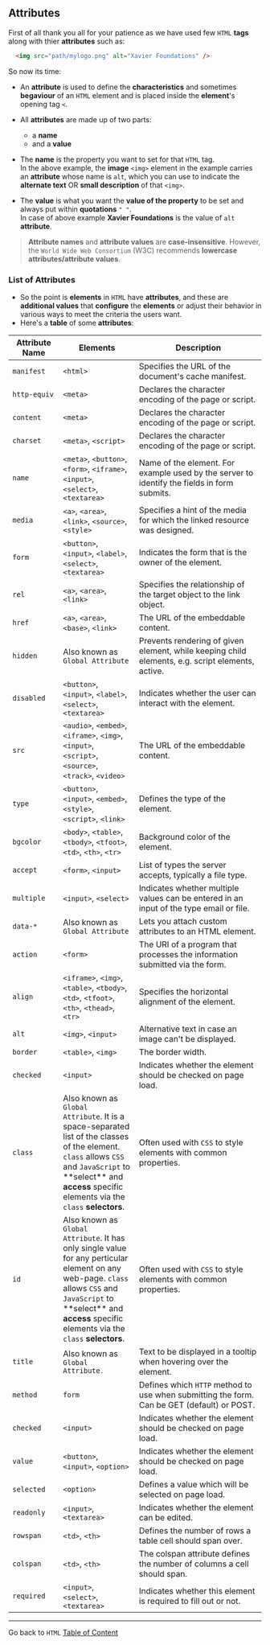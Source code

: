 ## Attributes

First of all thank you all for your patience as we have used few `HTML` **tags** along with thier **attributes** such as:

```html
  <img src="path/mylogo.png" alt="Xavier Foundations" />
```

So now its time: 

- An **attribute** is used to define the **characteristics** and sometimes **begaviour** of an `HTML` element and is placed inside the **element**'s opening tag `<`. 
- All **attributes** are made up of two parts:
	- a **name**
	- and a **value**

- The **name** is the property you want to set for that `HTML` tag. <br />In the above example, the **image** `<img>` element in the example carries an **attribute** whose name is `alt`, which you can use to indicate the **alternate text** OR **small description** of that `<img>`.

- The **value** is what you want the **value of the property** to be set and always put within **quotations** `" "`. <br />In case of above example **Xavier Foundations** is the value of `alt` **attribute**.

> **Attribute names** and **attribute values** are **case-insensitive**. 
> However, the `World Wide Web Consortium` (W3C) recommends **lowercase attributes/attribute values**.


### List of Attributes

- So the point is **elements** in `HTML` have **attributes**, and these are **additional values** that **configure** the **elements** or adjust their behavior in various ways to meet the criteria the users want.
- Here's a **table** of some **attributes**:



<table>
   <thead>
	 <tr>
		<th width="20%">Attribute Name</th>
		<th width="30%">Elements</th>
		<th width="50%">Description</th>
	 </tr>
   </thead>
   <tbody>
	 <tr>
		<td><code>manifest</code></td>
		<td><code>&lt;html&gt;</code></td>
		<td>Specifies the URL of the document's cache manifest.</td>
	 </tr>
	 <tr>
		<td><code>http-equiv</code></td>
		<td><code>&lt;meta&gt;</code></td>
		<td>Declares the character encoding of the page or script.</td>
	 </tr>
	 <tr>
		<td><code>content</code></td>
		<td><code>&lt;meta&gt;</code></td>
		<td>Declares the character encoding of the page or script.</td>
	 </tr>
	 <tr>
		<td><code>charset</code></td>
		<td><code>&lt;meta&gt;</code>, <code>&lt;script&gt;</code></td>
		<td>Declares the character encoding of the page or script.</td>
	 </tr>
	 <tr>
		<td><code>name</code></td>
		<td><code>&lt;meta&gt;</code>, <code>&lt;button&gt;</code>, <code>&lt;form&gt;</code>, <code>&lt;iframe&gt;</code>, <code>&lt;input&gt;</code>, <code>&lt;select&gt;</code>, <code>&lt;textarea&gt;</code></td>
		<td>Name of the element. For example used by the server to identify the fields in form submits.</td>
	 </tr>
	 <tr>
		<td><code>media</code></td>
		<td><code>&lt;a&gt;</code>, <code>&lt;area&gt;</code>, <code>&lt;link&gt;</code>, <code>&lt;source&gt;</code>, <code>&lt;style&gt;</code></td>
		<td>Specifies a hint of the media for which the linked resource was designed.</td>
	 </tr>
	 <tr>
		<td><code>form</code></td>
		<td><code>&lt;button&gt;</code>, <code>&lt;input&gt;</code>, <code>&lt;label&gt;</code>, <code>&lt;select&gt;</code>, <code>&lt;textarea&gt;</code></td>
		<td>Indicates the form that is the owner of the element.</td>
	 </tr>
	 <tr>
		<td><code>rel</code></td>
		<td><code>&lt;a&gt;</code>, <code>&lt;area&gt;</code></a>, <code>&lt;link&gt;</code></td>
		<td>Specifies the relationship of the target object to the link object.</td>
	 </tr>
	  <tr>
		<td><code>href</code></td>
		<td><code>&lt;a&gt;</code>, <code>&lt;area&gt;</code></a>, <code>&lt;base&gt;</code>, <code>&lt;link&gt;</code></td>
		<td>The URL of the embeddable content.</td>
	 </tr>
	  <tr>
		<td><code>hidden</code></td>
		<td>Also known as <code>Global Attribute</code></td>
		<td>Prevents rendering of given element, while keeping child elements, e.g. script elements, active.</td>
	 </tr>
	 <tr>
		<td><code>disabled</code></td>
		<td><code>&lt;button&gt;</code>, <code>&lt;input&gt;</code>, <code>&lt;label&gt;</code>, <code>&lt;select&gt;</code>, <code>&lt;textarea&gt;</code></td>
		<td>Indicates whether the user can interact with the element.</td>
	 </tr>
	  <tr>
		<td><code>src</code></td>
		<td><code>&lt;audio&gt;</code>, <code>&lt;embed&gt;</code></a>, <code>&lt;iframe&gt;</code>, <code>&lt;img&gt;</code>, <code>&lt;input&gt;</code>, <code>&lt;script&gt;</code>, <code>&lt;source&gt;</code>, <code>&lt;track&gt;</code>, <code>&lt;video&gt;</code></td>
		<td>The URL of the embeddable content.</td>
	 </tr>
	 <tr>
		<td><code>type</code></td>
		<td><code>&lt;button&gt;</code>, <code>&lt;input&gt;</code></a>, <code>&lt;embed&gt;</code>, <code>&lt;style&gt;</code>, <code>&lt;script&gt;</code>, <code>&lt;link&gt;</code></td>
		<td>Defines the type of the element.</td>
	 </tr>
	  <tr>
		<td><code>bgcolor</code></td>
		<td><code>&lt;body&gt;</code>, <code>&lt;table&gt;</code>, <code>&lt;tbody&gt;</code>, <code>&lt;tfoot&gt;</code>, <code>&lt;td&gt;</code>, <code>&lt;th&gt;</code>, <code>&lt;tr&gt;</code></td>
		<td>Background color of the element.</td>
	 </tr>
	  <tr>
		<td><code>accept</code></td>
		<td><code>&lt;form&gt;</code>, <code>&lt;input&gt;</code></td>
		<td>List of types the server accepts, typically a file type.</td>
	 </tr>
	 <tr>
		<td><code>multiple</code></td>
		<td><code>&lt;input&gt;</code>, <code>&lt;select&gt;</code></td>
		<td>Indicates whether multiple values can be entered in an input of the type email or file.</td>
	 </tr>
	 <tr>
		<td><code>data-*</code></td>
		<td>Also known as <code>Global Attribute</code></td>
		<td>Lets you attach custom attributes to an HTML element.</td>
	 </tr>
	 <tr>
		<td><code>action</code></td>
		<td><code>&lt;form&gt;</code></td>
		<td>The URI of a program that processes the information submitted via the form.</td>
	 </tr>
	 <tr>
		<td><code>align</code></td>
		<td><code>&lt;iframe&gt;</code>, <code>&lt;img&gt;</code>, <code>&lt;table&gt;</code>, <code>&lt;tbody&gt;</code>, <code>&lt;td&gt;</code>, <code>&lt;tfoot&gt;</code>, <code>&lt;th&gt;</code>, <code>&lt;thead&gt;</code>, <code>&lt;tr&gt;</code></td>
		<td>Specifies the horizontal alignment of the element.</td>
	 </tr>
	 <tr>
		<td><code>alt</code></td>
		<td><code>&lt;img&gt;</code>, <code>&lt;input&gt;</code></td>
		<td>Alternative text in case an image can't be displayed.</td>
	 </tr>
	 <tr>
		<td><code>border</code></td>
		<td><code>&lt;table&gt;</code>, <code>&lt;img&gt;</code></td>
		<td>The border width.</td>
	 </tr>
	 <tr>
		<td><code>checked</code></td>
		<td><code>&lt;input&gt;</code></td>
		<td>Indicates whether the element should be checked on page load.</td>
	 </tr>
	 <tr>
		<td><code>class</code></td>
		<td>Also known as <code>Global Attribute</code>. It is a space-separated list of the classes of the element. <code>class</code> allows <code>CSS</code> and <code>JavaScript</code> to **select** and <strong>access</strong> specific elements via the <code>class</code> <strong>selectors</strong>.</td>
		<td>Often used with <code>CSS</code> to style elements with common properties.</td>
	 </tr>
	 <tr>
		<td><code>id</code></td>
		<td>Also known as <code>Global Attribute</code>. It has only single value for any perticular element on any web-page. <code>class</code> allows <code>CSS</code> and <code>JavaScript</code> to **select** and <strong>access</strong> specific elements via the <code>class</code> <strong>selectors</strong>.</td>
		<td>Often used with <code>CSS</code> to style elements with common properties.</td>
	 </tr>
	 <tr>
		<td><code>title</code></td>
		<td>Also known as <code>Global Attribute<code>.</td>
		<td>Text to be displayed in a tooltip when hovering over the element.</td>
	 </tr>
	 <tr>
		<td><code>method</code></td>
		<td><code>form<code></td>
		<td>Defines which <code>HTTP</code> method to use when submitting the form. Can be GET (default) or POST.</td>
	 </tr>
	 <tr>
		<td><code>checked</code></td>
		<td><code>&lt;input&gt;</code></td>
		<td>Indicates whether the element should be checked on page load.</td>
	 </tr>
	  <tr>
		<td><code>value</code></td>
		<td><code>&lt;button&gt;</code>, <code>&lt;input&gt;</code>, <code>&lt;option&gt;</code></td>
		<td>Indicates whether the element should be checked on page load.</td>
	 </tr>
	 <tr>
		<td><code>selected</code></td>
		<td><code>&lt;option&gt;</code></td>
		<td>Defines a value which will be selected on page load.</td>
	 </tr>
	  <tr>
		<td><code>readonly</code></td>
		<td><code>&lt;input&gt;</code>, <code>&lt;textarea&gt;</code></td>
		<td>Indicates whether the element can be edited.</td>
	 </tr>
	  <tr>
		<td><code>rowspan</code></td>
		<td><code>&lt;td&gt;</code>, <code>&lt;th&gt;</code></td>
		<td>Defines the number of rows a table cell should span over.</td>
	 </tr>
	  <tr>
		<td><code>colspan</code></td>
		<td><code>&lt;td&gt;</code>, <code>&lt;th&gt;</code></td>
		<td>The colspan attribute defines the number of columns a cell should span.</td>
	 </tr>
	  <tr>
		<td><code>required</code></td>
		<td><code>&lt;input&gt;</code>, <code>&lt;select&gt;</code>, <code>&lt;textarea&gt;</code></td>
		<td>Indicates whether this element is required to fill out or not.</td>
	 </tr>
   </tbody>
</table>


----
Go back to `HTML` [Table of Content](html.md)